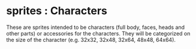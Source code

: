 # sprites : Characters
These are sprites intended to be characters (full body, faces, heads and other parts) or accessories for the characters. They will be categorized on the size of the character (e.g. 32x32, 32x48, 32x64, 48x48, 64x64).
